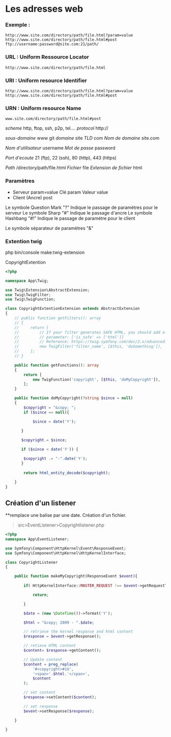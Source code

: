 # Les adresses web

### Exemple :

    http://www.site.com/directory/path/file.html?param=value
    http://www.site.com/directory/path/file.html#post
    ftp://username:password@site.com:21/path/


### URL : Uniform Ressource Locator
    http://www.site.com/directory/path/file.html

### URI : Uniform resource Identifier
    http://www.site.com/directory/path/file.html?param=value
    http://www.site.com/directory/path/file.html#post

### URN : Uniform resource Name
    www.site.com/directory/path/file.html#post



*scheme*                  http, ftop, ssh, p2p, tel....
*protocol*                http://

*sous-domaine*            www
 git *domaine*                 site
*TLD*                     com 
*Nom de domaine*          site.com 

*Nom d'utilisateur*       username 
*Mot de passe*            password 

*Port d'ecoute*           21 (ftp), 22 (ssh), 80 (http), 443 (https)

*Path*                    /directory/path/file.html 
*Fichier*                 file
*Extension de fichier*    html

### Paramètres

- Serveur               param=value 
    Clé                 param 
    Valeur              value
- Client (Ancre)        post

Le symbole Question Mark "?" Indique le passage de paramètres pour le serveur
Le symbole Sharp "#" Indique le passage d'ancre
Le symbole Hashbang "#!" Indique le passage de paramètre pour le client

Le symbole séparateur de paramètres "&" 


### Extention twig
php bin/console make:twig-extension

CopyrightExtention 

```php
<?php

namespace App\Twig;

use Twig\Extension\AbstractExtension;
use Twig\TwigFilter;
use Twig\TwigFunction;

class CopyrightExtentionExtension extends AbstractExtension
{
    // public function getFilters(): array
    // {
    //     return [
    //         // If your filter generates SAFE HTML, you should add a third
    //         // parameter: ['is_safe' => ['html']]
    //         // Reference: https://twig.symfony.com/doc/2.x/advanced.html#automatic-escaping
    //         new TwigFilter('filter_name', [$this, 'doSomething']),
    //     ];
    // }

    public function getFunctions(): array
    {
        return [
            new TwigFunction('copyright', [$this, 'doMyCopyright']),
        ];
    }

    public function doMyCopyright(?string $since = null)
    {
        $copyright = "&copy; ";
        if ($since == null){

            $since = date('Y');

       }
        
       $copyright.= $since;

       if ($since < date('Y')) {

        $copyright .= "-".date('Y');
       }
        
        return html_entity_decode($copyright);
    
    }
}

```

## Création d'un listener 
**remplace une balise <copyright> par une date.
Création d'un fichier.
>src>EventListener>Copyrightlistener.php

```php
<?php 
namespace App\EventListener;

use Symfony\Component\HttpKernel\Event\ResponseEvent;
use Symfony\Component\HttpKernel\HttpKernelInterface;

class CopyrightListener
{

    public function makeMyCopyright(ResponseEvent $event){
        
        if( HttpKernelInterface::MASTER_REQUEST !== $event->getRequestType() ){

            return;

        }

        $date = (new \DateTime())->format('Y');

        $html = "&copy; 2009 - ".$date;

        // retrieve the kernel response and html content
        $response = $event->getResponse();

        // retieve HTML content
        $content= $response->getContent();

        // Update content
        $content = preg_replace(
            '#<copyright>#iU',
            '<span>'.$html.'</span>',
            $content
        );

        // set content
        $response->setContent($content);

        // set response
        $event->setResponse($response);

    }

}
```